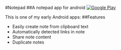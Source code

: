 #Notepad
##A notepad app for android
[![Google Play](http://developer.android.com/images/brand/en_generic_rgb_wo_45.png)](https://play.google.com/store/apps/details?id=com.mick88.notepad)

This is one of my early Android apps:
##Features
* Easily create note from clipboard text
* Automatically detected links in note
* Share note content
* Duplicate notes